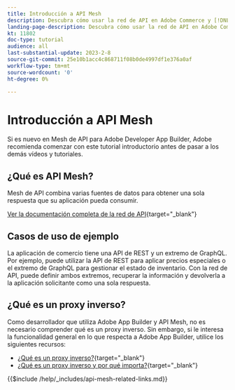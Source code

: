 ```yaml
---
title: Introducción a API Mesh
description: Descubra cómo usar la red de API en Adobe Commerce y [!DNL Adobe App Builder]. Obtenga información sobre la instalación de Adobe App Builder, el trabajo con proyectos, la creación de un proxy inverso de graphql y mucho más.
landing-page-description: Descubra cómo usar la red de API en Adobe Commerce y [!DNL Adobe App Builder]. Obtenga más información sobre la instalación de Adobe IO, el trabajo con proyectos, la creación de un proxy inverso de graphql y mucho más.
kt: 11802
doc-type: tutorial
audience: all
last-substantial-update: 2023-2-8
source-git-commit: 25e10b1acc4c868711f08b0de4997df1e376a0af
workflow-type: tm+mt
source-wordcount: '0'
ht-degree: 0%

---
```


# Introducción a API Mesh

Si es nuevo en Mesh de API para Adobe Developer App Builder, Adobe recomienda comenzar con este tutorial introductorio antes de pasar a los demás vídeos y tutoriales.

## ¿Qué es API Mesh?

Mesh de API combina varias fuentes de datos para obtener una sola respuesta que su aplicación pueda consumir.

[Ver la documentación completa de la red de API](https://developer.adobe.com/graphql-mesh-gateway/gateway/overview/){target="_blank"}

## Casos de uso de ejemplo

La aplicación de comercio tiene una API de REST y un extremo de GraphQL. Por ejemplo, puede utilizar la API de REST para aplicar precios especiales o el extremo de GraphQL para gestionar el estado de inventario. Con la red de API, puede definir ambos extremos, recuperar la información y devolverla a la aplicación solicitante como una sola respuesta.

## ¿Qué es un proxy inverso?

Como desarrollador que utiliza Adobe App Builder y API Mesh, no es necesario comprender qué es un proxy inverso. Sin embargo, si le interesa la funcionalidad general en lo que respecta a Adobe App Builder, utilice los siguientes recursos:

* [¿Qué es un proxy inverso?](https://www.imperva.com/learn/performance/reverse-proxy/){target="_blank"}
* [¿Qué es un proxy inverso y por qué importa?](https://blog.hubspot.com/website/reverse-proxy){target="_blank"}

{{$include /help/_includes/api-mesh-related-links.md}}
